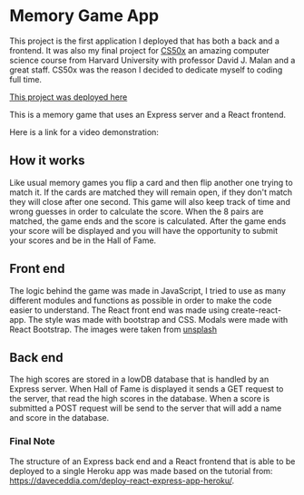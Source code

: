 # Memory Game App

This project is the first application I deployed that has both a back and a frontend. It was also my final project for [CS50x](https://cs50.harvard.edu/x/) an amazing computer science course from Harvard University with professor David J. Malan and a great staff. CS50x was the reason I decided to dedicate myself to coding full time.

[This project was deployed here](https://memory-game-scores.herokuapp.com/)

This is a memory game that uses an Express server and a React frontend.

Here is a link for a video demonstration: <URL HERE>

## How it works

Like usual memory games you flip a card and then flip another one trying to match it. If the cards are matched they will remain open, if they don't match they will close after one second. This game will also keep track of time and wrong guesses in order to calculate the score. When the 8 pairs are matched, the game ends and the score is calculated. After the game ends your score will be displayed and you will have the opportunity to submit your scores and be in the Hall of Fame.

## Front end

The logic behind the game was made in JavaScript, I tried to use as many different modules and functions as possible in order to make the code easier to understand. The React front end was made using create-react-app. The style was made with bootstrap and CSS. Modals were made with React Bootstrap. The images were taken from [unsplash](https://unsplash.com/)

## Back end

The high scores are stored in a lowDB database that is handled by an Express server. When Hall of Fame is displayed it sends a GET request to the server, that read the high scores in the database. When a score is submitted a POST request will be send to the server that will add a name and score in the database.

### Final Note

The structure of an Express back end and a React frontend that is able to be deployed to a single Heroku app was made based on the tutorial from: https://daveceddia.com/deploy-react-express-app-heroku/.